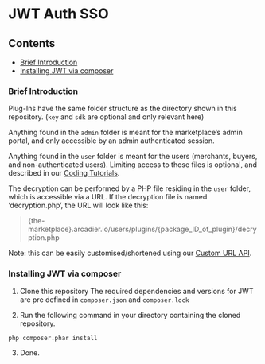 # JWT Auth SSO

## Contents
* [Brief Introduction]()
* [Installing JWT via composer]()


### Brief Introduction
Plug-Ins have the same folder structure as the directory shown in this repository. (`key` and `sdk` are optional and only relevant here)

Anything found in the `admin` folder is meant for the marketplace’s admin portal, and only accessible by an admin authenticated session.

Anything found in the `user` folder is meant for the users (merchants, buyers, and non-authenticated users). Limiting access to those files is optional, and described in our [Coding Tutorials](https://github.com/Arcadier/Coding-Tutorials/blob/master/Selecting%20on%20which%20page%20and%20for%20which%20user%20my%20code%20executes.md).

The decryption can be performed by a PHP file residing in the `user` folder, which is accessible via a URL. If the decryption file is named ‘decryption.php’, the URL will look like this:

> {the-marketplace}.arcadier.io/users/plugins/{package_ID_of_plugin}/decryption.php

Note: this can be easily customised/shortened using our [Custom URL API](https://apiv2.arcadier.com/?version=latest#4b934939-cd65-4ed0-aee9-3b15de47904b).

### Installing JWT via composer
1. Clone this repository
The required dependencies and versions for JWT are pre defined in `composer.json` and `composer.lock`

2. Run the following command in your directory containing the cloned repository.

```
php composer.phar install
```

3. Done.
